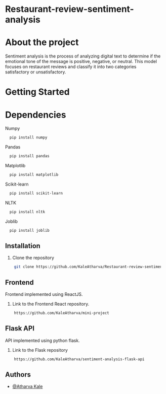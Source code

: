 
# Restaurant-review-sentiment-analysis

# About the project

Sentiment analysis is the process of analyzing digital text to determine if the emotional tone of the message is positive, negative, or neutral. This model focuses on restaurant reviews and classify it into two categories satisfactory or unsatisfactory.


# Getting Started

# Dependencies




Numpy
```bash
  pip install numpy
```
Pandas
```bash
  pip install pandas
```
Matplotlib
```bash
  pip install matplotlib
```
Scikit-learn
```bash
  pip install scikit-learn
```
NLTK
```bash
  pip install nltk
```
Joblib
```bash
  pip install joblib
```

## Installation

1. Clone the repository
```bash
    git clone https://github.com/KaleAtharva/Restaurant-review-sentiment-analysis.git
```

## Frontend

Frontend implemented using ReactJS.

1. Link to the Frontend React repository.

```bash
    https://github.com/KaleAtharva/mini-project
```
## Flask API

API implemented using python flask.

1. Link to the Flask repository

```bash
    https://github.com/KaleAtharva/sentiment-analysis-flask-api
```
## Authors

- [@Atharva Kale](https://github.com/KaleAtharva)

